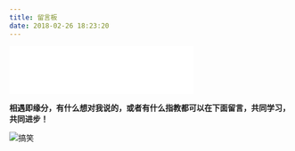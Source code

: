 ```yaml
---
title: 留言板
date: 2018-02-26 18:23:20
---
```


<iframe frameborder="no" border="0" marginwidth="0" marginheight="0" width=330 height=86 src="//music.163.com/outchain/player?type=2&id=1345186&auto=1&height=66"></iframe>

**相遇即缘分，有什么想对我说的，或者有什么指教都可以在下面留言，共同学习，共同进步！**

![搞笑](http://upload-images.jianshu.io/upload_images/4043475-fe6d1fafa901e1a9.gif?imageMogr2/auto-orient/strip)